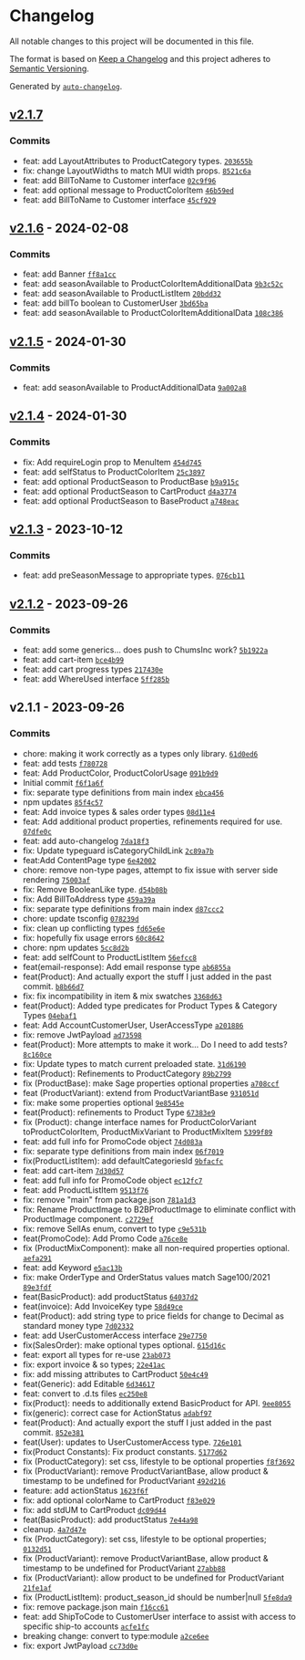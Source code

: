 # Changelog

All notable changes to this project will be documented in this file.

The format is based on [Keep a Changelog](https://keepachangelog.com/en/1.0.0/)
and this project adheres to [Semantic Versioning](https://semver.org/spec/v2.0.0.html).

Generated by [`auto-changelog`](https://github.com/CookPete/auto-changelog).

## [v2.1.7](https://github.com/ChumsInc/b2b-types/compare/v2.1.6...v2.1.7)

### Commits

- feat: add LayoutAttributes to ProductCategory types. [`203655b`](https://github.com/ChumsInc/b2b-types/commit/203655be788fa3bb5753214058f92fd92d7e5134)
- fix: change LayoutWidths to match MUI width props. [`8521c6a`](https://github.com/ChumsInc/b2b-types/commit/8521c6af644903ec385b3cd9559559d7ea9239cc)
- feat: add BillToName to Customer interface [`02c9f96`](https://github.com/ChumsInc/b2b-types/commit/02c9f964b728d0e3f386552f9b917f2303f1d693)
- feat: add optional message to ProductColorItem [`46b59ed`](https://github.com/ChumsInc/b2b-types/commit/46b59edac7c64c5c7efdab0319d07601c2b47c2f)
- feat: add BillToName to Customer interface [`45cf929`](https://github.com/ChumsInc/b2b-types/commit/45cf92973471d3302baad7f28b842ea3bd9ab382)

## [v2.1.6](https://github.com/ChumsInc/b2b-types/compare/v2.1.5...v2.1.6) - 2024-02-08

### Commits

- feat: add Banner [`ff8a1cc`](https://github.com/ChumsInc/b2b-types/commit/ff8a1cc018eba85ee79dc375568fdb7d3128ecec)
- feat: add seasonAvailable to ProductColorItemAdditionalData [`9b3c52c`](https://github.com/ChumsInc/b2b-types/commit/9b3c52caef7a447533b1e0ca1b6692a8c15f9161)
- feat: add seasonAvailable to ProductListItem [`20bdd32`](https://github.com/ChumsInc/b2b-types/commit/20bdd3208ea620ac94357622e9a8517f9f52d48d)
- feat: add billTo boolean to CustomerUser [`3bd65ba`](https://github.com/ChumsInc/b2b-types/commit/3bd65ba6470147501217c5af2d8dd901c02928aa)
- feat: add seasonAvailable to ProductColorItemAdditionalData [`108c386`](https://github.com/ChumsInc/b2b-types/commit/108c3863b16325446d695c1dd8e1c1b09ca77f13)

## [v2.1.5](https://github.com/ChumsInc/b2b-types/compare/v2.1.4...v2.1.5) - 2024-01-30

### Commits

- feat: add seasonAvailable to ProductAdditionalData [`9a002a8`](https://github.com/ChumsInc/b2b-types/commit/9a002a84af2cef84a3e95134af3659a283dd48e7)

## [v2.1.4](https://github.com/ChumsInc/b2b-types/compare/v2.1.3...v2.1.4) - 2024-01-30

### Commits

- fix: Add requireLogin prop to MenuItem [`454d745`](https://github.com/ChumsInc/b2b-types/commit/454d74534c018a73a4f545c8b9a8a9110e7157dc)
- feat: add selfStatus to ProductColorItem [`25c3897`](https://github.com/ChumsInc/b2b-types/commit/25c3897f4adee487128539eb02f1029584d6e194)
- feat: add optional ProductSeason to ProductBase [`b9a915c`](https://github.com/ChumsInc/b2b-types/commit/b9a915c6b1fa48ce8cf37653eebe8d2229122bab)
- feat: add optional ProductSeason to CartProduct [`d4a3774`](https://github.com/ChumsInc/b2b-types/commit/d4a377413fbf78e7c2b864084ed6611de2c839d2)
- feat: add optional ProductSeason to BaseProduct [`a748eac`](https://github.com/ChumsInc/b2b-types/commit/a748eac52c6f4459d0ed2d382a2c92a94dbe2c6d)

## [v2.1.3](https://github.com/ChumsInc/b2b-types/compare/v2.1.2...v2.1.3) - 2023-10-12

### Commits

- feat: add preSeasonMessage to appropriate types. [`076cb11`](https://github.com/ChumsInc/b2b-types/commit/076cb1166a2c09dfb121fd8a0905ced88a59d05d)

## [v2.1.2](https://github.com/ChumsInc/b2b-types/compare/v2.1.1...v2.1.2) - 2023-09-26

### Commits

- feat: add some generics... does push to ChumsInc work? [`5b1922a`](https://github.com/ChumsInc/b2b-types/commit/5b1922a29e25a8b32083c0d215de048afb712319)
- feat: add cart-item [`bce4b99`](https://github.com/ChumsInc/b2b-types/commit/bce4b994831e7c7e8be9153e5ef3d0daf2aafa9c)
- feat: add cart progress types [`217430e`](https://github.com/ChumsInc/b2b-types/commit/217430ee884928a57780cd5701ccb24465dea1f9)
- feat: add WhereUsed interface [`5ff285b`](https://github.com/ChumsInc/b2b-types/commit/5ff285b81981ce2d019869e4bc0c1fcdce341c0c)

## v2.1.1 - 2023-09-26

### Commits

- chore: making it work correctly as a types only library. [`61d0ed6`](https://github.com/ChumsInc/b2b-types/commit/61d0ed6fb2028aa10b2b7f32c937e9868ff05e80)
- feat: add tests [`f780728`](https://github.com/ChumsInc/b2b-types/commit/f780728cff4cdfb68d44ef7fad883a4ec8f8ae00)
- feat: Add ProductColor, ProductColorUsage [`091b9d9`](https://github.com/ChumsInc/b2b-types/commit/091b9d91fd334fbc6b28e495e58f577458829be3)
- Initial commit [`f6f1a6f`](https://github.com/ChumsInc/b2b-types/commit/f6f1a6f51eaa13faf5f03cb68d74fabc37bbfacf)
- fix: separate type definitions from main index [`ebca456`](https://github.com/ChumsInc/b2b-types/commit/ebca456c20e619693f779d07e987090f6be3715e)
- npm updates [`85f4c57`](https://github.com/ChumsInc/b2b-types/commit/85f4c57daeb53e066082482f03ff4f4a9adc73d7)
- feat: Add invoice types & sales order types [`08d11e4`](https://github.com/ChumsInc/b2b-types/commit/08d11e4dc47bb05f395c8e3a6c7fffeb4883080a)
- feat: Add additional product properties, refinements required for use. [`07dfe0c`](https://github.com/ChumsInc/b2b-types/commit/07dfe0c95e161ef37b739a4eb1d0dac6fbb1e3bb)
- feat: add auto-changelog [`7da18f3`](https://github.com/ChumsInc/b2b-types/commit/7da18f35a3bb22a1107f1ccb7b06f6d015a0818c)
- fix: Update typeguard isCategoryChildLink [`2c89a7b`](https://github.com/ChumsInc/b2b-types/commit/2c89a7b6165dd12bc810f96f254d3a044484d04d)
- feat:Add ContentPage type [`6e42002`](https://github.com/ChumsInc/b2b-types/commit/6e42002b041ae68e8cb6bb6a5a9047d033de810c)
- chore: remove non-type pages, attempt to fix issue with server side rendering [`75003af`](https://github.com/ChumsInc/b2b-types/commit/75003af2935a88ea7153ae40fd5f273ebec46793)
- fix: Remove BooleanLike type. [`d54b08b`](https://github.com/ChumsInc/b2b-types/commit/d54b08be85ef848df9cb22db816e2c3a8fc007d9)
- fix: Add BillToAddress type [`459a39a`](https://github.com/ChumsInc/b2b-types/commit/459a39ae09b830228d411ed0bcc0d5af178a9962)
- fix: separate type definitions from main index [`d87ccc2`](https://github.com/ChumsInc/b2b-types/commit/d87ccc23ce09011949e59468b390360e13f87549)
- chore: update tsconfig [`078239d`](https://github.com/ChumsInc/b2b-types/commit/078239d741b165868245c7e2f760fc764f16a203)
- fix: clean up conflicting types [`fd65e6e`](https://github.com/ChumsInc/b2b-types/commit/fd65e6e74931cfb16f67f17a12ab02377a496cbd)
- fix: hopefully fix usage errors [`60c8642`](https://github.com/ChumsInc/b2b-types/commit/60c8642a58230c1cdb53ee6e70a752d16ae96050)
- chore: npm updates [`5cc8d2b`](https://github.com/ChumsInc/b2b-types/commit/5cc8d2b0bac3a2915ab49c6ac1e80e473be149a3)
- feat: add selfCount to ProductListItem [`56efcc8`](https://github.com/ChumsInc/b2b-types/commit/56efcc87f63046529931687316a00c0db1ae02a2)
- feat(email-response): Add email response type [`ab6855a`](https://github.com/ChumsInc/b2b-types/commit/ab6855aa6dc9fa3b17f784b66e121f9d406cb17e)
- feat(Product): And actually export the stuff I just added in the past commit. [`b8b66d7`](https://github.com/ChumsInc/b2b-types/commit/b8b66d71b1bfafb7021e3b3fde190eca495abcc0)
- fix: fix incompatibility in item & mix swatches [`3368d63`](https://github.com/ChumsInc/b2b-types/commit/3368d63b51c2109ddaaf7905bb878e8ac3b83a7d)
- feat(Product): Added type predicates for Product Types & Category Types [`04ebaf1`](https://github.com/ChumsInc/b2b-types/commit/04ebaf1f8c3c77a6d71e4e3d6e01f367a84c2e56)
- feat: Add AccountCustomerUser, UserAccessType [`a201886`](https://github.com/ChumsInc/b2b-types/commit/a201886ff7e1c6dff4267d6d181ab1ca844c1378)
- fix: remove JwtPayload [`ad73598`](https://github.com/ChumsInc/b2b-types/commit/ad73598a44f62affa32741a7f73658bee2f800fe)
- feat(Product): More attempts to make it work... Do I need to add tests? [`8c160ce`](https://github.com/ChumsInc/b2b-types/commit/8c160ce2385118d993ea4aafe312d667dd62bbc1)
- fix: Update types to match current preloaded state. [`31d6190`](https://github.com/ChumsInc/b2b-types/commit/31d6190e9b28ba3bfdaa1bf4be9febd69229051c)
- feat(Product): Refinements to ProductCategory [`89b2799`](https://github.com/ChumsInc/b2b-types/commit/89b27999f994c1841e777b79ac9901c852dc6066)
- fix (ProductBase): make Sage properties optional properties [`a708ccf`](https://github.com/ChumsInc/b2b-types/commit/a708ccf8a557843cafa9952f734881492d4f96f3)
- feat (ProductVariant): extend from ProductVariantBase [`931051d`](https://github.com/ChumsInc/b2b-types/commit/931051d31e5f5c8ac9867e2eef497accc91d45b8)
- fix: make some properties optional [`9e8545e`](https://github.com/ChumsInc/b2b-types/commit/9e8545eee98ee9ba99be31557826875890645346)
- feat(Product): refinements to Product Type [`67383e9`](https://github.com/ChumsInc/b2b-types/commit/67383e9aefff7973bb254ad7326fb219a24194a0)
- fix (Product): change interface names for ProductColorVariant toProductColorItem, ProductMixVariant to ProductMixItem [`5399f89`](https://github.com/ChumsInc/b2b-types/commit/5399f89cc4e07f7c8c25a3b4940520623aa20cbc)
- feat: add full info for PromoCode object [`74d083a`](https://github.com/ChumsInc/b2b-types/commit/74d083a6f7fb93e4a6fb648cc199f2bea6380876)
- fix: separate type definitions from main index [`06f7019`](https://github.com/ChumsInc/b2b-types/commit/06f70198706f738a57ebd27623178b6696579926)
- fix(ProductListItem): add defaultCategoriesId [`9bfacfc`](https://github.com/ChumsInc/b2b-types/commit/9bfacfcc1dbf70986a3ea4ff789d38c2f47297b6)
- feat: add cart-item [`7d30d57`](https://github.com/ChumsInc/b2b-types/commit/7d30d571c4a856d88ca053b79a0329c14b514e17)
- feat: add full info for PromoCode object [`ec12fc7`](https://github.com/ChumsInc/b2b-types/commit/ec12fc7daf72c22d31b488255aa7e507aeabacc6)
- feat: add ProductListItem [`9513f76`](https://github.com/ChumsInc/b2b-types/commit/9513f76457ba628144cff58ed1e56dccfa3b16cc)
- fix: remove "main" from package.json [`781a1d3`](https://github.com/ChumsInc/b2b-types/commit/781a1d3eab960c42121ee5a7e64a1d1d74d7b71a)
- fix: Rename ProductImage to B2BProductImage to eliminate conflict with ProductImage component. [`c2729ef`](https://github.com/ChumsInc/b2b-types/commit/c2729ef5d1fc9dabc535a9e9b4b1962357abc3de)
- fix: remove SellAs enum, convert to type [`c9e531b`](https://github.com/ChumsInc/b2b-types/commit/c9e531be09b08c9218e1d7f9c647d3bec8194400)
- feat(PromoCode): Add Promo Code [`a76ce8e`](https://github.com/ChumsInc/b2b-types/commit/a76ce8eee3fd4109b86f4f430c304105904c6674)
- fix (ProductMixComponent): make all non-required properties optional. [`aefa291`](https://github.com/ChumsInc/b2b-types/commit/aefa29154849485b3bb4a905e229ffec39f7e274)
- feat: add Keyword [`e5ac13b`](https://github.com/ChumsInc/b2b-types/commit/e5ac13bf7db5404fda0f13c537f7db8b9f781263)
- fix: make OrderType and OrderStatus values match Sage100/2021 [`89e3fdf`](https://github.com/ChumsInc/b2b-types/commit/89e3fdf0e9305e3c8efbf6116fc112a6dde24c73)
- feat(BasicProduct): add productStatus [`64037d2`](https://github.com/ChumsInc/b2b-types/commit/64037d2877c82db27ba3eaf67371d3b1c2e0fd2a)
- feat(invoice): Add InvoiceKey type [`58d49ce`](https://github.com/ChumsInc/b2b-types/commit/58d49ce4d41216ffdcef876a0b45fac2ad03832c)
- feat(Product): add string type to price fields for change to Decimal as standard money type [`7d02332`](https://github.com/ChumsInc/b2b-types/commit/7d02332111017e5f9520136c21243e76fe094e66)
- feat: add UserCustomerAccess interface [`29e7750`](https://github.com/ChumsInc/b2b-types/commit/29e7750f55c1925aacb0f75f8924a3e0f6ca52b1)
- fix(SalesOrder): make optional types optional. [`615d16c`](https://github.com/ChumsInc/b2b-types/commit/615d16cca377f5d5274c8a8733b24257ff7c0949)
- feat: export all types for re-use [`23ab073`](https://github.com/ChumsInc/b2b-types/commit/23ab073f057928f53d52a9ddb0567d2e8541d899)
- fix: export invoice & so types; [`22e41ac`](https://github.com/ChumsInc/b2b-types/commit/22e41ac7972b33f0264c110b10a8776f12bc85d4)
- fix: add missing attributes to CartProduct [`50e4c49`](https://github.com/ChumsInc/b2b-types/commit/50e4c49f073cdb5957dfbef668ae86e57a0f11b3)
- feat(Generic): add Editable [`6d34617`](https://github.com/ChumsInc/b2b-types/commit/6d3461750f9802035daf5d45418340f52f398753)
- feat: convert to .d.ts files [`ec250e8`](https://github.com/ChumsInc/b2b-types/commit/ec250e8f996106787179d88e97919af6da657d93)
- fix(Product): needs to additionally extend BasicProduct for API. [`9ee8055`](https://github.com/ChumsInc/b2b-types/commit/9ee8055386e641f442c81d3207336d9423719d85)
- fix(generic): correct case for  ActionStatus [`adabf97`](https://github.com/ChumsInc/b2b-types/commit/adabf970f0ec9ef268252a75bdf89ac06a9c5520)
- feat(Product): And actually export the stuff I just added in the past commit. [`852e381`](https://github.com/ChumsInc/b2b-types/commit/852e381b195e66daa99b107cc0425f560998633c)
- feat(User): updates to UserCustomerAccess type. [`726e101`](https://github.com/ChumsInc/b2b-types/commit/726e1012bf39cb2fb6c7160cbf30525ba0fd4ddc)
- fix(Product Constants): Fix product constants. [`5177d62`](https://github.com/ChumsInc/b2b-types/commit/5177d62ce0000166a4c4e837f510f4854b4be428)
- fix (ProductCategory): set css, lifestyle to be optional properties [`f8f3692`](https://github.com/ChumsInc/b2b-types/commit/f8f3692e67b343cd5223870cfac0997396c7b3a1)
- fix (ProductVariant): remove ProductVariantBase, allow product & timestamp to be undefined for ProductVariant [`492d216`](https://github.com/ChumsInc/b2b-types/commit/492d216850e1804b9fb04f16e62754e35988a713)
- feature: add actionStatus [`1623f6f`](https://github.com/ChumsInc/b2b-types/commit/1623f6fffdf52e44e9da481bda2f4a8d04fea9b9)
- fix: add optional colorName to CartProduct [`f83e029`](https://github.com/ChumsInc/b2b-types/commit/f83e02996519e58afa2aef05a9185c2eba73c306)
- fix: add stdUM to CartProduct [`dc09d44`](https://github.com/ChumsInc/b2b-types/commit/dc09d44ca0f2b7afaea12dcca7c588e36be24e2b)
- feat(BasicProduct): add productStatus [`7e44a98`](https://github.com/ChumsInc/b2b-types/commit/7e44a9899753f23569c1b41589f58fa408463dad)
- cleanup. [`4a7d47e`](https://github.com/ChumsInc/b2b-types/commit/4a7d47e62ded81ee9db8906ba1f733340359f596)
- fix (ProductCategory): set css, lifestyle to be optional properties; [`0132d51`](https://github.com/ChumsInc/b2b-types/commit/0132d510d19ab7a6b4bcfee92343892c0bc2f3d8)
- fix (ProductVariant): remove ProductVariantBase, allow product & timestamp to be undefined for ProductVariant [`27abb88`](https://github.com/ChumsInc/b2b-types/commit/27abb887e235c2ecf75f12bc58d41a24eba9ebbb)
- fix (ProductVariant): allow product to be undefined for ProductVariant [`21fe1af`](https://github.com/ChumsInc/b2b-types/commit/21fe1afcd85e19de4271d9e850c1479f01162f13)
- fix (ProductListItem): product_season_id should be number|null [`5fe8da9`](https://github.com/ChumsInc/b2b-types/commit/5fe8da9a620ea5278a71944bccff640334a0dbc0)
- fix: remove package.json main [`f16cc61`](https://github.com/ChumsInc/b2b-types/commit/f16cc610955759e8d6520eecf7ffd20924540de8)
- feat: add ShipToCode to CustomerUser interface to assist with access to specific ship-to accounts [`acfe1fc`](https://github.com/ChumsInc/b2b-types/commit/acfe1fc643252bd13bd1a46034bea1c5c06519d1)
- breaking change: convert to type:module [`a2ce6ee`](https://github.com/ChumsInc/b2b-types/commit/a2ce6eed76e72f66367cd74be29799ba8062e6a1)
- fix: export JwtPayload [`cc73d0e`](https://github.com/ChumsInc/b2b-types/commit/cc73d0ea4ecff81089b8dec90ee91c47948fcd19)
